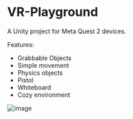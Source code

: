 # VR-Playground

A Unity project for Meta Quest 2 devices.

Features:
- Grabbable Objects
- Simple movement
- Physics objects
- Pistol
- Whiteboard
- Cozy environment

![image](https://github.com/user-attachments/assets/d863967f-4793-4f66-ba22-69d621394a7c)
